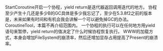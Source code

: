 StartCoroutine开启一个协程，yield return是迭代器返回调用迭代的地方。
协程至少产生十几还是多少B的GC具体是多少我忘记了，至少在5.3.8f2之前的版本是，未来如果有时间和有机会我会讲解一个可以避免掉GC的办法。CoroutineTool，本篇不再介绍范围内。
一个协程的执行可以在任何地方用yield语句来暂停，yield return的值决定了什么时候协程恢复执行。
WWW的加载方式，本身会增加FileSystem的崩溃率，然后还增加显存占用提高了Present的崩溃率。
